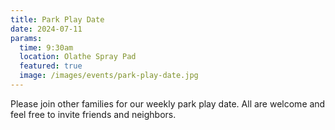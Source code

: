 ```yaml
---
title: Park Play Date
date: 2024-07-11
params:
  time: 9:30am
  location: Olathe Spray Pad
  featured: true
  image: /images/events/park-play-date.jpg
---
```


Please join other families for our weekly park play date. All are welcome and feel free to invite friends and neighbors.

<!--more-->
